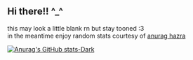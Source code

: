 ## Hi there!! ^_^
this may look a little blank rn but stay tooned :3 <br>
in the meantime enjoy random stats courtesy of [anurag hazra](https://github.com/anuraghazra/github-readme-stats)
<!--
**glitchyfuzzy/glitchyfuzzy** is a ✨ _special_ ✨ repository because its `README.md` (this file) appears on your GitHub profile.

Here are some ideas to get you started:

- 🔭 I’m currently working on ...
- 🌱 I’m currently learning ...
- 👯 I’m looking to collaborate on ...
- 🤔 I’m looking for help with ...
- 💬 Ask me about ...
- 📫 How to reach me: ...
- 😄 Pronouns: ...
- ⚡ Fun fact: ...
-->
[![Anurag's GitHub stats-Dark](https://github-readme-stats.vercel.app/api/top-langs/?username=glitchyfuzzy&theme=cobalt&hide_rank=true&custom_title=fuzzystats&)](https://github.com/anuraghazra/github-readme-stats)
